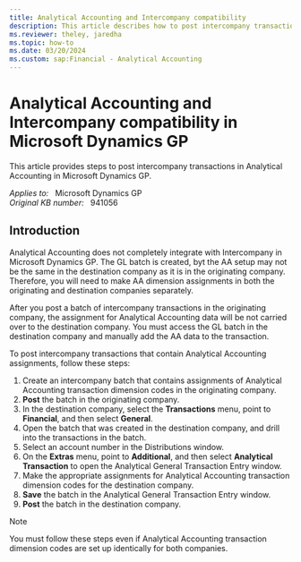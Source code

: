 ```yaml
---
title: Analytical Accounting and Intercompany compatibility
description: This article describes how to post intercompany transactions in Analytical Accounting in Microsoft Dynamics GP.
ms.reviewer: theley, jaredha
ms.topic: how-to
ms.date: 03/20/2024
ms.custom: sap:Financial - Analytical Accounting
---
```

# Analytical Accounting and Intercompany compatibility in Microsoft Dynamics GP

This article provides steps to post intercompany transactions in Analytical Accounting in Microsoft Dynamics GP.

_Applies to:_ &nbsp; Microsoft Dynamics GP  
_Original KB number:_ &nbsp; 941056

## Introduction

Analytical Accounting does not completely integrate with Intercompany in Microsoft Dynamics GP. The GL batch is created, byt the AA setup may not be the same in the destination company as it is in the originating company. Therefore, you will need to make AA dimension assignments in both the originating and destination companies separately.

After you post a batch of intercompany transactions in the originating company, the assignment for Analytical Accounting data will be not carried over to the destination company. You must access the GL batch in the destination company and manually add the AA data to the transaction.

To post intercompany transactions that contain Analytical Accounting assignments, follow these steps:

1. Create an intercompany batch that contains assignments of Analytical Accounting transaction dimension codes in the originating company.  
2. **Post** the batch in the originating company.
3. In the destination company, select the **Transactions** menu, point to **Financial**, and then select **General**.
4. Open the batch that was created in the destination company, and drill into the transactions in the batch.
5. Select an account number in the Distributions window.
6. On the **Extras** menu, point to **Additional**, and then select **Analytical Transaction** to open the Analytical General Transaction Entry window.
7. Make the appropriate assignments for Analytical Accounting transaction dimension codes for the destination company.
8. **Save** the batch in the Analytical General Transaction Entry window.
9. **Post** the batch in the destination company.

> [!NOTE]
> You must follow these steps even if Analytical Accounting transaction dimension codes are set up identically for both companies.
